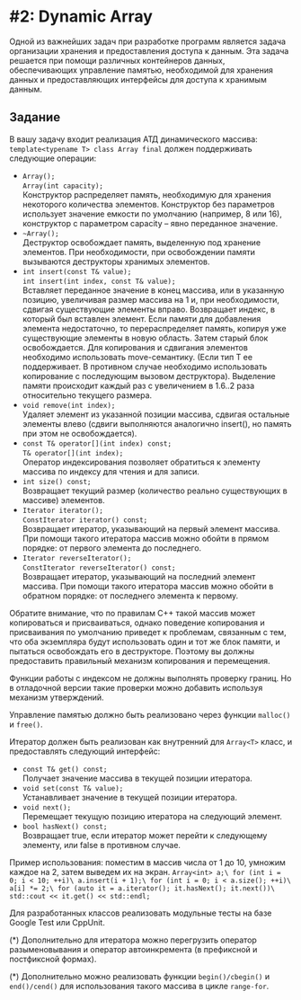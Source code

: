 # #2: Dynamic Array
Одной из важнейших задач при разработке программ является задача
организации хранения и предоставления доступа к данным. Эта задача
решается при помощи различных контейнеров данных, обеспечивающих
управление памятью, необходимой для хранения данных и
предоставляющих интерфейсы для доступа к хранимым данным.

## Задание
В вашу задачу входит реализация АТД динамического массива:
`template<typename T> class Array final`
должен поддерживать следующие операции:
- `Array();`\
`Array(int capacity);`\
Конструктор распределяет память, необходимую для хранения
некоторого количества элементов. Конструктор без параметров
использует значение емкости по умолчанию (например, 8 или 16),
конструктор с параметром capacity – явно переданное значение.
- `~Array();`\
Деструктор освобождает память, выделенную под хранение
элементов. При необходимости, при освобождении памяти
вызываются деструкторы хранимых элементов.
- `int insert(const T& value);`\
`int insert(int index, const T& value);`\
Вставляет переданное значение в конец массива, или в указанную
позицию, увеличивая размер массива на 1 и, при необходимости,
сдвигая существующие элементы вправо. Возвращает индекс, в
который был вставлен элемент. Если памяти для добавления
элемента недостаточно, то перераспределяет память, копируя уже
существующие элементы в новую область. Затем старый блок
освобождается. Для копирования и сдвигания элементов
необходимо использовать move-семантику. (Если тип T ее
поддерживает. В противном случае необходимо использовать
копирование с последующим вызовом деструктора). Выделение
памяти происходит каждый раз с увеличением в 1.6..2 раза
относительно текущего размера.
- `void remove(int index);`\
Удаляет элемент из указанной позиции массива, сдвигая остальные
элементы влево (сдвиги выполняются аналогично insert(), но
память при этом не освобождается).
- `const T& operator[](int index) const;`\
`T& operator[](int index);`\
Оператор индексирования позволяет обратиться к элементу массива
по индексу для чтения и для записи.
- `int size() const;`\
Возвращает текущий размер (количество реально существующих в
массиве) элементов.
- `Iterator iterator();`\
`ConstIterator iterator() const;`\
Возвращает итератор, указывающий на первый элемент массива.
При помощи такого итератора массив можно обойти в прямом
порядке: от первого элемента до последнего.
- `Iterator reverseIterator();`\
`ConstIterator reverseIterator() const;`\
Возвращает итератор, указывающий на последний элемент массива.
При помощи такого итератора массив можно обойти в обратном
порядке: от последнего элемента к первому.

Обратите внимание, что по правилам C++ такой массив может
копироваться и присваиваться, однако поведение копирования и
присваивания по умолчанию приведет к проблемам, связанным с тем, что
оба экземпляра будут использовать один и тот же блок памяти, и пытаться
освобождать его в деструкторе. Поэтому вы должны предоставить
правильный механизм копирования и перемещения.

Функции работы с индексом не должны выполнять проверку границ. Но в
отладочной версии такие проверки можно добавить используя механизм
утверждений.

Управление памятью должно быть реализовано через функции `malloc()` и
`free()`.

Итератор должен быть реализован как внутренний для `Array<T>` класс, и
предоставлять следующий интерфейс:
- `const T& get() const;`\
Получает значение массива в текущей позиции итератора.
- `void set(const T& value);`\
Устанавливает значение в текущей позиции итератора.
- `void next();`\
Перемещает текущую позицию итератора на следующий элемент.
- `bool hasNext() const;`\
Возвращает true, если итератор может перейти к следующему
элементу, или false в противном случае.

Пример использования: поместим в массив числа от 1 до 10, умножим
каждое на 2, затем выведем их на экран.
`Array<int> a;\
for (int i = 0; i < 10; ++i)\
  a.insert(i + 1);\
for (int i = 0; i < a.size(); ++i)\
  a[i] *= 2;\
for (auto it = a.iterator(); it.hasNext(); it.next())\
  std::cout << it.get() << std::endl;`
  
Для разработанных классов реализовать модульные тесты на базе Google
Test или CppUnit.

(*) Дополнительно для итератора можно перегрузить оператор
разыменовывания и оператор автоинкремента (в префиксной и
постфиксной формах).

(*) Дополнительно можно реализовать функции `begin()/cbegin()` и
`end()/cend()` для использования такого массива в цикле `range-for`.
